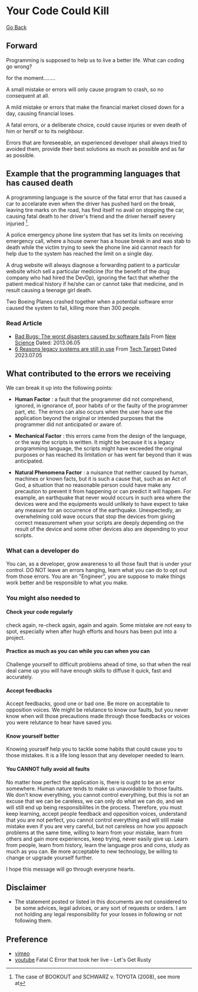 # Your Code Could Kill

[Go Back](../../README.md)

## Forward

Programming is supposed to help us to live a better life. What can coding go wrong?

for the moment........

A small mistake or errors will only cause program to crash, so no consequent at all.

A mild mistake or errors that make the financial market closed down for a day, causing financial loses.

A fatal errors, or a deliberate choice, could cause injuries or even death of him or herslf or to its neighbour.

Errors that are foreseeable, an experienced developer shall always tried to avoided them, provide their best solutions as much as possible and as far as possible.

## Example that the programming languages that has caused death

A programming language is the source of the fatal error that has caused a car to accelarate even when the driver has pushed hard on the break, leaving tire marks on the road, has find itself no avail on stopping the car, causing fatal death to her driver's friend and the driver herself severy injuried [^2].

A police emergency phone line system that has set its limits on receiving emergency call, where a house owner has a house break in and was stab to death while the victim trying to seek the phone line aid cannot reach for help due to the system has reached the limit on a single day.
 
A drug website will always diagnose a forwarding patient to a particular website which sell a particular medicine (for the benefit of the drug company who had hired the DevOp), ignoring the fact that whether the patient medical history if he/she can or cannot take that medicine, and in result causing a teenage girl death.

Two Boeing Planes crashed together when a potential software error caused the system to fail, killing more than 300 people.

### Read Article

- [Bad Bugs: The worst disasters caused by software fails](https://www.newscientist.com/gallery/software-bugs/) From [New Science](https://www.newscientist.com/) Dated: 2013.06.05
- [6 Reasons legacy systems are still in use](https://www.techtarget.com/searchcio/feature/6-reasons-legacy-systems-are-still-in-use) From [Tech Targert](https://www.techtarget.com/) Dated 2023.07.05

## What contributed to the errors we receiving

We can break it up into the following points:

- __Human Factor__ : 
a fault that the programmer did not comprehend, ignored,
 in ignorance of, poor habits of or the faulty of the programmer part, etc. 
 The errors can also occurs when the user have use the application beyond 
 the original or intended purposes that the programmer did not anticipated 
 or aware of.

- __Mechanical Factor__ :
this errors came from the design of the language,
 or the way the scripts is written. It might be because it is a legacy
  programming language, the scripts might have exceeded the original purposes
   or has reached its limitation or has went far beyond than it was anticipated.

- __Natural Phenomena Factor__ :
a nuisance that neither caused by human, 
machines or known facts, but it is such a cause that, 
such as an Act of God, 
a situation that no reasonable person could have make any precaution to prevent 
it from happening or can predict it will happen. For example, an earthquake that 
never would occurs in such area where the devices were and the equipments 
would unlikely to have expect to take any measure for 
an occurrence of the earthquake. Unexpectedly, 
an overwhelming cold wave occurs that stop the devices from giving correct 
measurement when your scripts are deeply depending on the result of the device 
and some other devices also are depending to your scripts.

### What can a developer do

You can, as a developer, grow awareness to all those fault 
that is under your control. 
DO NOT leave an errors hanging, learn what you can do to opt out from 
those errors. You are an "Engineer", you are suppose to make things work better 
and be responsible to what you make.

### You might also needed to

#### Check your code regularly

check again, re-check again, again and again. Some mistake are not easy to spot, especially when after hugh efforts and hours has been put into a project.

#### Practice as much as you can while you can when you can

Challenge yourself to difficult problems ahead of time, so that when the real deal came up you will have enough skills to diffuse it quick, fast and accurately.

#### Accept feedbacks

Accept feedbacks, good one or bad one. Be more on acceptable to opposition voices. We might be relutance to know our faults, but you never know when will those precautions made through those feedbacks or voices you were relutance to hear have saved you.

#### Know yourself better

Knowing yourself help you to tackle some habits that could cause you to those mistakes. It is a life long lesson that any developer needed to learn.

#### You CANNOT fully avoid all faults

No matter how perfect the application is, there is ought to be an error somewhere. Human nature tends to make us unavoidable to those faults. We don't know everything, you cannot control everything, but this is not an excuse that we can be careless, we can only do what we can do, and we will still end up being responsibilites in the process. Therefore, you must keep learning, accept people feedback and opposition voices, understand that you are not perfect, you cannot control everything and will still make mistake even if you are very careful, but not careless on how you appoach problems at the same time, willing to learn from your mistake, learn from others and gain more experiences, keep trying, never easily give up. Learn from people, learn from history, learn the language pros and cons, study as much as you can. Be more acceptable to new technology, be willing to change or upgrade yourself further.

I hope this message will go through everyone hearts.

## Disclaimer

- The statement posted or listed in this documents are not considered to be some advices, legal advices, or any sort of requests or orders. I am not holding any legal responsibility for your losses in following or not following them.

## Preference

[^2]: The case of BOOKOUT and SCHWARZ v. TOYOTA (2008), see more at

  - [vimeo](https://vimeo.com/108663584)
  - [youtube](https://www.youtube.com/watch?v=bJyE9OUhhAM&t=606s) Fatal C Error that took her live - Let's Get Rusty
